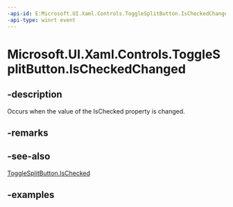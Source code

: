 ```yaml
---
-api-id: E:Microsoft.UI.Xaml.Controls.ToggleSplitButton.IsCheckedChanged
-api-type: winrt event
---
```

<!-- Event syntax.
public event TypedEventHandler IsCheckedChanged<ToggleSplitButton, ToggleSplitButtonIsCheckedChangedEventArgs>
-->

# Microsoft.UI.Xaml.Controls.ToggleSplitButton.IsCheckedChanged



## -description

Occurs when the value of the IsChecked property is changed.



## -remarks



## -see-also

[ToggleSplitButton.IsChecked](/uwp/api/windows.ui.xaml.controls.togglesplitbutton.ischecked)



## -examples




